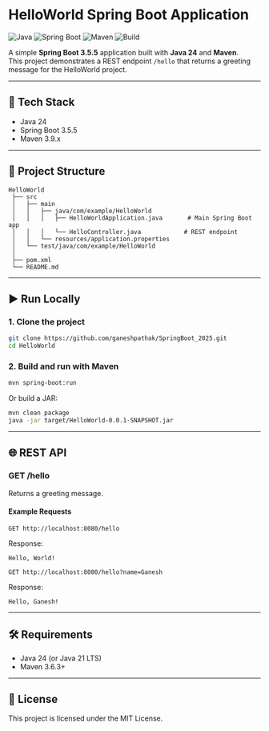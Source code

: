 # HelloWorld Spring Boot Application

![Java](https://img.shields.io/badge/Java-24-blue?logo=java&logoColor=white)
![Spring Boot](https://img.shields.io/badge/Spring%20Boot-3.5.5-brightgreen?logo=springboot)
![Maven](https://img.shields.io/badge/Maven-3.9+-orange?logo=apachemaven)
![Build](https://img.shields.io/badge/build-passing-success)

A simple **Spring Boot 3.5.5** application built with **Java 24** and **Maven**.  
This project demonstrates a REST endpoint `/hello` that returns a greeting message for the HelloWorld project.

---

## 🚀 Tech Stack
- Java 24  
- Spring Boot 3.5.5  
- Maven 3.9.x  

---

## 📂 Project Structure
```
HelloWorld
 ├── src
 │   ├── main
 │   │   ├── java/com/example/HelloWorld
 │   │   │   ├── HelloWorldApplication.java       # Main Spring Boot app
 │   │   │   └── HelloController.java            # REST endpoint
 │   │   └── resources/application.properties
 │   └── test/java/com/example/HelloWorld
 │
 ├── pom.xml
 └── README.md
```

---

## ▶️ Run Locally

### 1. Clone the project
```bash
git clone https://github.com/ganeshpathak/SpringBoot_2025.git
cd HelloWorld
```

### 2. Build and run with Maven
```bash
mvn spring-boot:run
```

Or build a JAR:
```bash
mvn clean package
java -jar target/HelloWorld-0.0.1-SNAPSHOT.jar
```

---

## 🌐 REST API

### **GET /hello**
Returns a greeting message.

#### Example Requests
```http
GET http://localhost:8080/hello
```
Response:
```
Hello, World!
```

```http
GET http://localhost:8080/hello?name=Ganesh
```
Response:
```
Hello, Ganesh!
```

---

## 🛠️ Requirements
- Java 24 (or Java 21 LTS)
- Maven 3.6.3+  

---

## 📜 License
This project is licensed under the MIT License.


